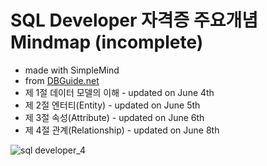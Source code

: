 # SQL Developer 자격증 주요개념 Mindmap (incomplete)
- made with SimpleMind
- from [DBGuide.net](http://www.dbguide.net/db.db?cmd=view&boardUid=&boardConfigUid=9&categoryUid=216&boardIdx=132&boardStep=1)
- 제 1절 데이터 모델의 이해 - updated on June 4th
- 제 2절 엔터티(Entity) - updated on June 5th
- 제 3절 속성(Attribute) - updated on June 6th
- 제 4절 관계(Relationship) - updated on June 8th

![sql developer_4](https://user-images.githubusercontent.com/28600272/41147837-6680a554-6b42-11e8-9817-ded42f2c897a.png)

